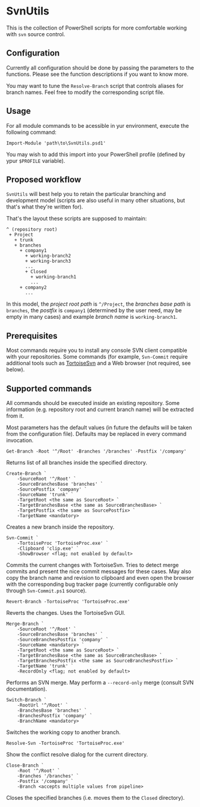 SvnUtils
========

This is the collection of PowerShell scripts for more comfortable
working with `svn` source control.

Configuration
-------------

Currently all configuration should be done by passing the parameters
to the functions. Please see the function descriptions if you want to
know more.

You may want to tune the `Resolve-Branch` script that controls aliases
for branch names. Feel free to modify the corresponding script file.

Usage
-----

For all module commands to be acessible in yur environment, execute
the following command:

    Import-Module 'path\to\SvnUtils.psd1'

You may wish to add this import into your PowerShell profile (defined
by ypur `$PROFILE` variable).

Proposed workflow
-----------------

`SvnUtils` will best help you to retain the particular branching and
development model (scripts are also useful in many other situations,
but that's what they're written for).

That's the layout these scripts are supposed to maintain:

    ^ (repository root)
     + Project
       + trunk
       + branches
         + company1
           + working-branch2
           + working-branch3
           ...
           + Closed
             + working-branch1
             ...
         + company2
           ...

In this model, the *project root path* is `^/Project`, the *branches
base path* is `branches`, the *postfix* is `company1` (determined by
the user need, may be empty in many cases) and example *branch name*
is `working-branch1`.

Prerequisites
-------------

Most commands require you to install any console SVN client compatible
with your repositories. Some commands (for example, `Svn-Commit`
require additional tools such as
[TortoiseSvn](http://tortoisesvn.net/) and a Web browser (not
required, see below).

Supported commands
------------------

All commands should be executed inside an existing repository. Some
information (e.g. repository root and current branch name) will be
extracted from it.

Most parameters has the default values (in future the defaults will be
taken from the configuration file). Defaults may be replaced in every
command invocation.

    Get-Branch -Root '^/Root' -Branches '/branches' -Postfix '/company'

Returns list of all branches inside the specified directory.

    Create-Branch `
        -SourceRoot '^/Root' `
        -SourceBranchesBase 'branches' `
        -SourcePostfix 'company' `
        -SourceName 'trunk' `
        -TargetRoot <the same as SourceRoot> `
        -TargetBranchesBase <the same as SourceBranchesBase> `
        -TargetPostfix <the same as SourcePostfix> `
        -TargetName <mandatory>

Creates a new branch inside the repository.

    Svn-Commit `
        -TortoiseProc 'TortoiseProc.exe' `
        -Clipboard 'clip.exe' `
        -ShowBrowser <flag; not enabled by default>

Commits the current changes with TortoiseSvn. Tries to detect merge
commits and present the nice commit messages for these cases. May also
copy the branch name and revision to clipboard and even open the
browser with the corresponding bug tracker page (currently
configurable only through `Svn-Commit.ps1` source).

    Revert-Branch -TortoiseProc 'TortoiseProc.exe'

Reverts the changes. Uses the TortoiseSvn GUI.

    Merge-Branch `
        -SourceRoot '^/Root' `
        -SourceBranchesBase 'branches' `
        -SourceBranchesPostfix 'company' `
        -SourceName <mandatory> `
        -TargetRoot <the same as SourceRoot> `
        -TargetBranchesBase <the same as SourceBranchesBase> `
        -TargetBranchesPostfix <the same as SourceBranchesPostfix> `
        -TargetName 'trunk' `
        -RecordOnly <flag; not enabled by default>

Performs an SVN merge. May perform a `--record-only` merge (consult
SVN documentation).

    Switch-Branch `
        -RootUrl '^/Root' `
        -BranchesBase 'branches' `
        -BranchesPostfix 'company' `
        -BranchName <mandatory>

Switches the working copy to another branch.

    Resolve-Svn -TortoiseProc 'TortoiseProc.exe'

Show the conflict resolve dialog for the current directory.

    Close-Branch `
        -Root '^/Root' `
        -Branches '/branches' `
        -Postfix '/company' `
        -Branch <accepts multiple values from pipeline>

Closes the specified branches (i.e. moves them to the `Closed`
directory).
